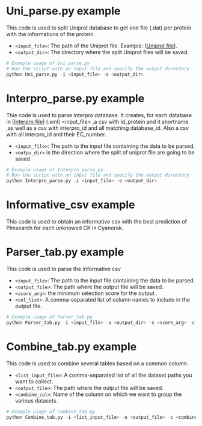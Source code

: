 # Uni_parse.py example 

This code is used to split Uniprot database to get one file (.dat) per protein with the informations of the protein.

- `<input_file>`: The path of the Uniprot file. Example: [[Uniprot file](https://ftp.ebi.ac.uk/pub/databases/uniprot/current_release/knowledgebase/complete/uniprot_sprot.dat.gz)].
- `<output_dir>`: The directory where the split Uniprot files will be saved.

```python
# Example usage of Uni_parse.py
# Run the script with an input file and specify the output directory
python Uni_parse.py -i <input_file> -o <output_dir>
```

# Interpro_parse.py example

Thie code is used to parse Interpro database.
It creates, for each database in [[Interpro file](https://ftp.ebi.ac.uk/pub/databases/interpro/current_release/interpro.xml.gz)] (.xml) <input_file> 
,a csv with Id_protein and it shortname
,as well as a csv with interpro_id and all matching database_id.
Also a csv with all interpro_id and their EC_number.
- `<input_file>`: The path to the input file containing the data to be parsed.
- `<outpu_dir>` is the direction where the split of uniprot file are going to be saved

```python
# Example usage of Interpro_parse.py
# Run the script with an input file and specify the output directory
python Interpro_parse.py -i <input_file> -o <output_dir> 
```

# Informative_csv example 

This code is used to obtain an informative csv with the best prediction of Plmsearch for each unknowed CK in Cyanorak. 


# Parser_tab.py example

This code is used to parse the informative csv 

- `<input_file>`: The path to the input file containing the data to be parsed.
- `<output_file>`: The path where the output file will be saved.
- `<score_arg>`: the minimum selection score for the output .
- `<col_list>`: A comma-separated list of column names to include in the output file.

```python
# Example usage of Parser_tab.py
python Parser_tab.py -i <input_file> -o <output_dir> -s <score_arg> -c <col_list>
```

# Combine_tab.py example

This code is used to combine several tables based on a common column.

- `<list_input_file>`: A comma-separated list of all the dataset paths you want to collect.
- `<output_file>`: The path where the output file will be saved.
- `<combine_col>`: Name of the column on which we want to group the various datasets.

```python
# Example usage of Combine_tab.py
python Combine_tab.py -i <list_input_file> -o <output_file> -c <combine_col>
```
